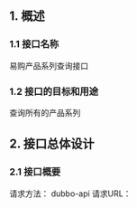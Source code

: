 ## 1. 概述
### 1.1 接口名称
易购产品系列查询接口
### 1.2 接口的目标和用途
查询所有的产品系列

## 2. 接口总体设计
### 2.1 接口概要
请求方法：
dubbo-api
请求URL：
